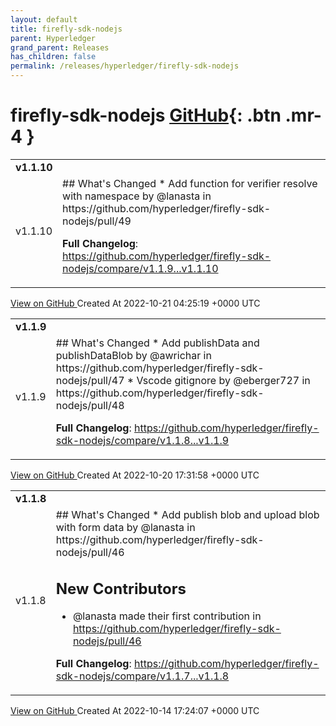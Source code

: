 ```yaml
---
layout: default
title: firefly-sdk-nodejs
parent: Hyperledger
grand_parent: Releases
has_children: false
permalink: /releases/hyperledger/firefly-sdk-nodejs
---
```


# firefly-sdk-nodejs <span class="fs-3 right-align">[GitHub](https://github.com/hyperledger/firefly-sdk-nodejs){: .btn .mr-4 }</span>


<div>
    <table>
        <tr>
            <td colspan="2">
                <b>
                    v1.1.10
                </b>
            </td>
        </tr>
        <tr>
            <td>
                <span class="chip">
                    v1.1.10
                </span>
            </td>
            <td>
                ## What's Changed
* Add function for verifier resolve with namespace by @lanasta in https://github.com/hyperledger/firefly-sdk-nodejs/pull/49


**Full Changelog**: https://github.com/hyperledger/firefly-sdk-nodejs/compare/v1.1.9...v1.1.10
            </td>
        </tr>
    </table>
    <a href="https://github.com/hyperledger/firefly-sdk-nodejs/releases/tag/v1.1.10" class=".btn">
        View on GitHub
    </a>
    <span class="right-align">
        Created At 2022-10-21 04:25:19 +0000 UTC
    </span>
</div>

<div>
    <table>
        <tr>
            <td colspan="2">
                <b>
                    v1.1.9
                </b>
            </td>
        </tr>
        <tr>
            <td>
                <span class="chip">
                    v1.1.9
                </span>
            </td>
            <td>
                ## What's Changed
* Add publishData and publishDataBlob by @awrichar in https://github.com/hyperledger/firefly-sdk-nodejs/pull/47
* Vscode gitignore by @eberger727 in https://github.com/hyperledger/firefly-sdk-nodejs/pull/48


**Full Changelog**: https://github.com/hyperledger/firefly-sdk-nodejs/compare/v1.1.8...v1.1.9
            </td>
        </tr>
    </table>
    <a href="https://github.com/hyperledger/firefly-sdk-nodejs/releases/tag/v1.1.9" class=".btn">
        View on GitHub
    </a>
    <span class="right-align">
        Created At 2022-10-20 17:31:58 +0000 UTC
    </span>
</div>

<div>
    <table>
        <tr>
            <td colspan="2">
                <b>
                    v1.1.8
                </b>
            </td>
        </tr>
        <tr>
            <td>
                <span class="chip">
                    v1.1.8
                </span>
            </td>
            <td>
                ## What's Changed
* Add publish blob and upload blob with form data by @lanasta in https://github.com/hyperledger/firefly-sdk-nodejs/pull/46

## New Contributors
* @lanasta made their first contribution in https://github.com/hyperledger/firefly-sdk-nodejs/pull/46

**Full Changelog**: https://github.com/hyperledger/firefly-sdk-nodejs/compare/v1.1.7...v1.1.8
            </td>
        </tr>
    </table>
    <a href="https://github.com/hyperledger/firefly-sdk-nodejs/releases/tag/v1.1.8" class=".btn">
        View on GitHub
    </a>
    <span class="right-align">
        Created At 2022-10-14 17:24:07 +0000 UTC
    </span>
</div>

